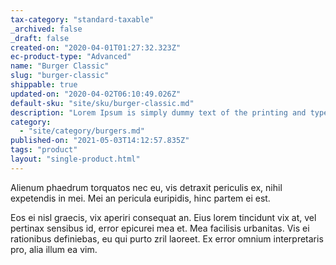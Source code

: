 ```yaml
---
tax-category: "standard-taxable"
_archived: false
_draft: false
created-on: "2020-04-01T01:27:32.323Z"
ec-product-type: "Advanced"
name: "Burger Classic"
slug: "burger-classic"
shippable: true
updated-on: "2020-04-02T06:10:49.026Z"
default-sku: "site/sku/burger-classic.md"
description: "Lorem Ipsum is simply dummy text of the printing and typesetting industry."
category:
  - "site/category/burgers.md"
published-on: "2021-05-03T14:12:57.835Z"
tags: "product"
layout: "single-product.html"
---
```


Alienum phaedrum torquatos nec eu, vis detraxit periculis ex, nihil expetendis in mei. Mei an pericula euripidis, hinc partem ei est.

Eos ei nisl graecis, vix aperiri consequat an. Eius lorem tincidunt vix at, vel pertinax sensibus id, error epicurei mea et. Mea facilisis urbanitas. Vis ei rationibus definiebas, eu qui purto zril laoreet. Ex error omnium interpretaris pro, alia illum ea vim.
